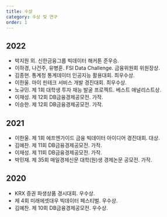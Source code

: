 ```yaml
---
title: 수상
category: 수상 및 연구
order: 1
---
```


## 2022 
  - 박지원 외. 신한금융그룹 빅데이터 해커톤 준우승.
  - 이하경, 나건주, 유병훈. FSI Data Challenge. 금융위원회 위원장상.
  - 김종현. 통계청 통계데이터 인공지능 활용대회. 최우수상.
  - 이한울. 마이 핀테크 서비스 개발 경진대회. 최우수상.
  - 노규민. 제 1회 대학생 투자 재능 발굴 프로젝트. 베스트 애널리스트상.
  - 이재성. 제 12회 DB금융경제공모전. 가작.
  - 이승한. 제 12회 DB금융경제공모전. 가작.

## 2021
  - 이한울. 제 1회 에프엔가이드 금융 빅데이터 아이디어 경진대회. 대상.
  - 김예찬. 제 11회 DB금융경제공모전. 가작.
  - 이재성. 제 11회 DB금융경제공모전. 가작.
  - 박민재. 제 35회 매일경제신문 대학(원)생 경제논문 공모전. 가작.

## 2020
  - KRX 증권 파생상품 경시대회. 우수상.
  - 제 4회 미래에셋대우 빅데이터 페스티벌. 우수상.
  - 김예찬. 제 10회 DB금융경제공모전. 우수상.
